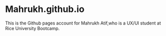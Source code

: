 # Mahrukh.github.io

This is the Github pages account for Mahrukh Atif,who is a UX/UI student at Rice University Bootcamp.
